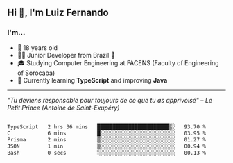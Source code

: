 <h2>Hi 👋, I'm Luiz Fernando</h2>

### I'm...
* 🤟 18 years old
* 👨‍💻 Junior Developer from Brazil 💚
* 🎓 Studying Computer Engineering at FACENS (Faculty of Engineering of Sorocaba)
* 🔭 Currently learning **TypeScript** and improving **Java**

---

_"Tu deviens responsable pour toujours de ce que tu as apprivoisé" – Le Petit Prince (Antoine de Saint-Exupéry)_

##

<!--START_SECTION:waka-->

```txt
TypeScript   2 hrs 36 mins   ███████████████████████▒░   93.70 %
C            6 mins          █░░░░░░░░░░░░░░░░░░░░░░░░   03.95 %
Prisma       2 mins          ▒░░░░░░░░░░░░░░░░░░░░░░░░   01.27 %
JSON         1 min           ▒░░░░░░░░░░░░░░░░░░░░░░░░   00.94 %
Bash         0 secs          ░░░░░░░░░░░░░░░░░░░░░░░░░   00.13 %
```

<!--END_SECTION:waka-->
